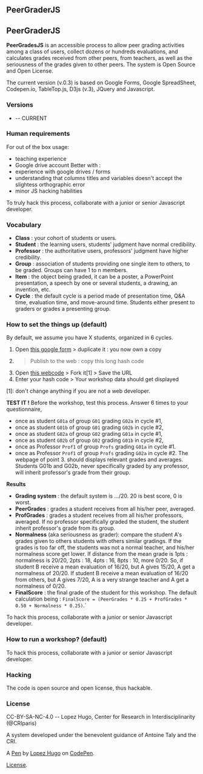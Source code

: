 PeerGraderJS
------------
## PeerGraderJS

**PeerGradesJS** is an accessible process to allow peer grading activities among a class of users, collect dozens or hundreds evaluations, and calculates grades received from other peers, from teachers, as well as the seriousness of the grades given to other peers. The system is Open Source and Open License.

The current version (v.0.3) is based on Google Forms, Google SpreadSheet, Codepen.io, TableTop.js, D3js (v.3), JQuery and Javascript.

### Versions
* -- CURRENT

### Human requirements
For out of the box usage:
* teaching experience
* Google drive account
Better with :
* experience with google drives / forms
* understanding that columns titles and variables doesn't accept the slightess orthographic error
* minor JS hacking habilities

To truly hack this process, collaborate with a junior or senior Javascript developer.

### Vocabulary
* **Class** : your cohort of students or users.
* **Student** : the learning users, students' judgment have normal credibility.
* **Professor** : the authoritative users, professors' judgment have higher credibility.
* **Group** : association of students providing one single item to others, to be graded. Groups can have 1 to n members.
* **Item** : the object being graded, it can be a poster, a PowerPoint presentation, a speech by one or several students, a drawing, an invention, etc.
* **Cycle** : the default cycle is a period made of presentation time, Q&A time, evaluation time, and move-around time. Students either present to graders or grades a presenting group.

### How to set the things up (default)
By default, we assume you have X students, organized in 6 cycles.

1. Open [this google form]() > duplicate it : you now own a copy
2. > Publish to the web : copy this long hash code
3. Open [this webcode]() > Fork it[1] > Save the URL
4. Enter your hash code > Your workshop data should get displayed

[1]: don't change anything if you are not a web developer.

**TEST IT !**
Before the workshop, test this process. Answer 6 times to your questionnaire,
* once as student `G01a` of group `G01` grading `G02a` in cycle #1,
* once as student `G01b` of group `G01` grading `G02b` in cycle #2,
* once as student `G02a` of group `G02` grading `G01a` in cycle #1,
* once as student `G02b` of group `G02` grading `G01b` in cycle #2,
* once as Professor `Prof1` of group `Profs` grading `G01a` in cycle #1.
* once as Professor `Prof1` of group `Profs` grading `G02a` in cycle #2.
 The webpage of point 3. should displays relevant grades and averages.
 Students G01b and G02b, never specifically graded by any professor, will inherit professor's grade from their group.

**Results**
* **Grading system** : the default system is .../20. 20 is best score, 0 is worst.
* **PeerGrades** : grades a student receives from all his/her peer, averaged.
* **ProfGrades** : grades a student receives from all his/her professors, averaged. If no professor specifically graded the student, the student inherit professor's grade from its group.
* **Normalness** (aka seriousness as grader): compare the student A's grades given to others students with others similar gradings. If the grades is too far off, the students was not a normal teacher, and his/her normalness score get lower. If distance from the mean grade is 1pts : normalness is 20/20, 2pts : 18, 4pts : 16, 8pts : 10, more 0/20. So, if student B receive a mean evaluation of 16/20, but A gives 15/20, A get a normalness of 20/20. If student B receive a mean evaluation of 16/20 from others, but A gives 7/20, A is a very strange teacher and A get a normalness of 0/20.
* **FinalScore** : the final grade of the student for this workshop. The default calculation being : `FinalScore = (PeerGrades * 0.25 + ProfGrades * 0.50 + Normalness * 0.25)`.`

To hack this process, collaborate with a junior or senior Javascript developer.

### How to run a workshop? (default)

To hack this process, collaborate with a junior or senior Javascript developer.

### Hacking
The code is open source and open license, thus hackable.

### License
CC-BY-SA-NC-4.0 -- Lopez Hugo, Center for Research in Interdisciplinarity (@CRIparis)

A system developed under the benevolent guidance of Antoine Taly and the CRI.


A [Pen](http://codepen.io/hugolpz/pen/BpLPQb) by [Lopez Hugo](http://codepen.io/hugolpz) on [CodePen](http://codepen.io/).

[License](http://codepen.io/hugolpz/pen/BpLPQb/license).
